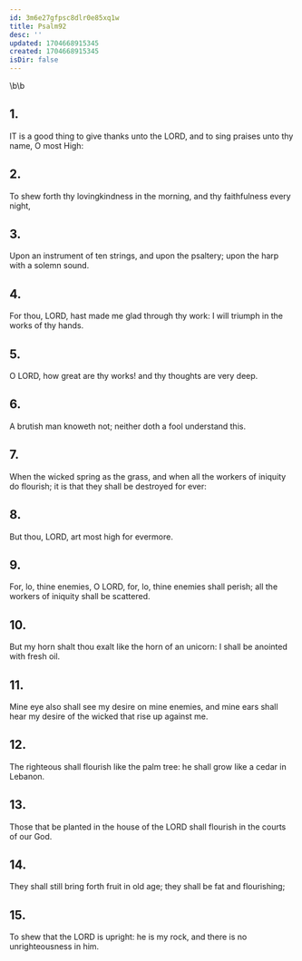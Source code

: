 ```yaml
---
id: 3m6e27gfpsc8dlr0e85xq1w
title: Psalm92
desc: ''
updated: 1704668915345
created: 1704668915345
isDir: false
---
```

\b\b
## 1.
IT is a good thing to give thanks unto the LORD, and to sing praises unto thy name, O most High:
## 2.
To shew forth thy lovingkindness in the morning, and thy faithfulness every night,
## 3.
Upon an instrument of ten strings, and upon the psaltery; upon the harp with a solemn sound.
## 4.
For thou, LORD, hast made me glad through thy work: I will triumph in the works of thy hands.
## 5.
O LORD, how great are thy works!  and thy thoughts are very deep.
## 6.
A brutish man knoweth not; neither doth a fool understand this.
## 7.
When the wicked spring as the grass, and when all the workers of iniquity do flourish; it is that they shall be destroyed for ever:
## 8.
But thou, LORD, art most high for evermore.
## 9.
For, lo, thine enemies, O LORD, for, lo, thine enemies shall perish; all the workers of iniquity shall be scattered.
## 10.
But my horn shalt thou exalt like the horn of an unicorn: I shall be anointed with fresh oil.
## 11.
Mine eye also shall see my desire on mine enemies, and mine ears shall hear my desire of the wicked that rise up against me.
## 12.
The righteous shall flourish like the palm tree: he shall grow like a cedar in Lebanon.
## 13.
Those that be planted in the house of the LORD shall flourish in the courts of our God.
## 14.
They shall still bring forth fruit in old age; they shall be fat and flourishing;
## 15.
To shew that the LORD is upright: he is my rock, and there is no unrighteousness in him.
